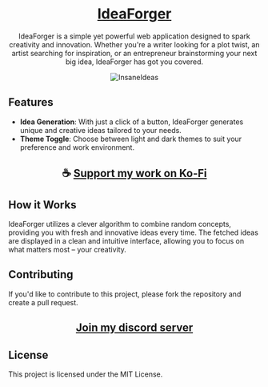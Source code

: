 <div align="center">

# [IdeaForger](https://thatsinewave.github.io/IdeaForger)

IdeaForger is a simple yet powerful web application designed to spark creativity and innovation. 
Whether you're a writer looking for a plot twist, an artist searching for inspiration, or an entrepreneur brainstorming your next big idea, IdeaForger has got you covered.

![InsaneIdeas](https://github.com/ThatSINEWAVE/IdeaForger/assets/133239148/3b986e0a-6dc5-4c6f-b1ea-fc2a347dc9dd)

</div>

## Features

- **Idea Generation**: With just a click of a button, IdeaForger generates unique and creative ideas tailored to your needs.
- **Theme Toggle**: Choose between light and dark themes to suit your preference and work environment.

<div align="center">

## ☕ [Support my work on Ko-Fi](https://ko-fi.com/thatsinewave)

</div>

## How it Works

IdeaForger utilizes a clever algorithm to combine random concepts, providing you with fresh and innovative ideas every time.
The fetched ideas are displayed in a clean and intuitive interface, allowing you to focus on what matters most – your creativity.

## Contributing
If you'd like to contribute to this project, please fork the repository and create a pull request.

<div align="center">

## [Join my discord server](https://discord.gg/2nHHHBWNDw)

</div>

## License
This project is licensed under the MIT License.
